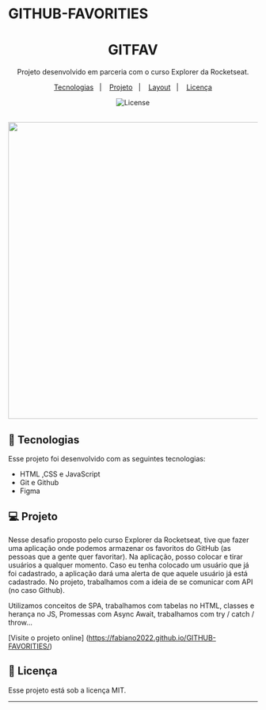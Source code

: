 # GITHUB-FAVORITIES

<h1 align="center"> GITFAV </h1>

<p align="center">
Projeto desenvolvido em parceria com o curso Explorer da Rocketseat.
</p>

<p align="center">
  <a href="#-tecnologias">Tecnologias</a>&nbsp;&nbsp;&nbsp;|&nbsp;&nbsp;&nbsp;
  <a href="#-projeto">Projeto</a>&nbsp;&nbsp;&nbsp;|&nbsp;&nbsp;&nbsp;
  <a href="#-layout">Layout</a>&nbsp;&nbsp;&nbsp;|&nbsp;&nbsp;&nbsp;
  <a href="#memo-licença">Licença</a>
</p>

<p align="center">
  <img alt="License" src="https://img.shields.io/static/v1?label=license&message=MIT&color=49AA26&labelColor=000000">
</p>

<br>

<div align="center">
<img src="https://github.com/Fabiano2022/GITFAV/assets/115079000/12d4d112-197f-4ac3-a5b3-1c5a55e3699c" width="600px" />
</div>


## 🚀 Tecnologias

Esse projeto foi desenvolvido com as seguintes tecnologias:

- HTML ,CSS e JavaScript  
- Git e Github
- Figma


## 💻 Projeto

Nesse desafio proposto pelo curso Explorer da Rocketseat, tive que fazer uma aplicação onde podemos armazenar os favoritos do GitHub (as pessoas que a gente quer favoritar). Na aplicação, posso colocar e tirar usuários a qualquer momento. Caso eu tenha colocado um usuário que já foi cadastrado, a aplicação dará uma alerta de que aquele usuário já está cadastrado. No projeto, trabalhamos com a ideia de se comunicar com API (no caso Github).

Utilizamos conceitos de SPA, trabalhamos com tabelas no HTML, classes e herança no JS, Promessas com Async Await, trabalhamos com try / catch / throw...

[Visite o projeto online] (https://fabiano2022.github.io/GITHUB-FAVORITIES/) 


## :memo: Licença

Esse projeto está sob a licença MIT.

---
